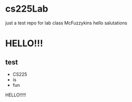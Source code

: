 # cs225Lab
just a test repo for lab class
McFuzzykins
hello
salutations

# HELLO!!!

## test

* CS225
* is
* fun



HELLO!!!!!
